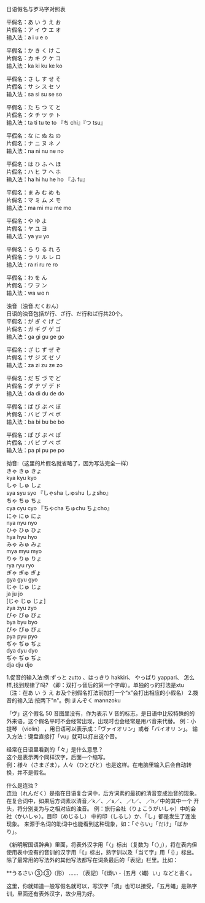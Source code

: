 日语假名与罗马字对照表  

平假名：あ い う え お  
片假名：ア イ ウ エ オ  
输入法：a i u e o  

平假名：か き く け こ  
片假名：カ キ ク ケ コ  
输入法：ka ki ku ke ko  

平假名：さ し す せ そ  
片假名：サ シ ス セ ソ  
输入法：sa si su se so   

平假名：た ち つ て と  
片假名：タ チ ツ テ ト  
输入法：ta ti tu te to 『ち chi』『つ tsu』  

平假名：な に ぬ ね の  
片假名：ナ ニ ヌ ネ ノ  
输入法：na ni nu ne no   

平假名：は ひ ふ へ ほ  
片假名：ハ ヒ フ ヘ ホ  
输入法：ha hi hu he ho 『ふ fu』  

平假名：ま み む め も  
片假名：マ ミ ム メ モ  
输入法：ma mi mu me mo  

平假名：や ゆ よ  
片假名：ヤ ユ ヨ  
输入法：ya yu yo  

平假名：ら り る れ ろ  
片假名：ラ リ ル レ ロ  
输入法：ra ri ru re ro  

平假名：わ を ん  
片假名：ワ ヲ ン  
输入法：wa wo n   

浊音（浊音.だくおん）  
日语的浊音包括が行、ざ行、だ行和ば行共20个。  
平假名：が ぎ ぐ げ ご  
片假名：ガ ギ グ ゲ ゴ  
输入法：ga gi gu ge go   

平假名：ざ じ ず ぜ ぞ  
片假名：ザ ジ ズ ゼ ゾ  
输入法：za zi zu ze zo  

平假名：だ ぢ づ で ど  
片假名：ダ ヂ ヅ デ ド  
输入法：da di du de do  

平假名：ば び ぶ べ ぼ  
片假名：バ ビ ブ ベ ボ  
输入法：ba bi bu be bo  

平假名：ぱ ぴ ぷ ぺ ぽ  
片假名：パ ピ プ ペ ポ  
输入法：pa pi pu pe po  

拗音:（这里的片假名就省略了，因为写法完全一样）   
きゃ きゅ きょ  
kya kyu kyo  
しゃ しゅ しょ  
sya syu syo 『しゃsha しゅshu しょsho』  
ちゃ ちゅ ちょ  
cya cyu cyo 『ちゃcha ちゅchu ちょcho』  
にゃ にゅ にょ  
nya nyu nyo  
ひゃ ひゅ ひょ  
hya hyu hyo  
みゃ みゅ みょ  
mya myu myo  
りゃ りゅ りょ  
rya ryu ryo  
ぎゃ ぎゅ ぎょ  
gya gyu gyo  
じゃ じゅ じょ  
ja ju jo  
[じゃ じゅ じょ]   
zya zyu zyo  
びゃ びゅ びょ  
bya byu byo  
ぴゃ ぴゅ ぴょ  
pya pyu pyo  
ぢゃ ぢゅ ぢょ  
dya dyu dyo  
ぢゃ ぢゅ ぢょ  
dja dju djo  

1.促音的输入法:例:ずっと zutto 、はっきり hakkiri、 やっぱり yappari、 怎么样,找到规律了吗? （即：双打っ音后的第一个字母）。单独的っ的打法是xtu（注：在あ い う え お及个别假名打法前加打一个“x”会打出相应的小假名）
2.拨音的输入法:按两下"n"。例:まんぞく mannzoku

「ヴ」这个假名 50 音图里没有，作为表示 V 音的标志，是日语中比较特殊的的
外来语。这个假名平时不会经常出现，出现时也会经常是用バ音来代替。
例：小提琴 （violin） ，用日语可以表示成：「ヴァイオリン」或者「バイオリ
ン」。
输入方法：键盘直接打「vu」就可以打出这个音。


经常在日语里看到的「々」是什么意思？   
这个是表示两个同样汉字，后面一个缩写。   
例：様々（さまざま），人々（ひとびと）也是这样。在电脑里输入后会自动转
换，并不是假名。

什么是连浊？   
连浊（れんだく）是指在日语复合词中，后方词素的最初的清音变成浊音的现象。
在复合词中，如果后方词素以清音／k／、／s／、 ／t／、 ／h／中的其中一个
开头，将分别变为与之相对应的浊音。
例：旅行会社（りょこうがいしゃ）中的会社（かいしゃ）。目印（めじるし）
中的印（しるし）か、「し」都是发生了连浊现象。
来源于名词的助词中也能看到这种现象，如：「ぐらい」「だけ」「ばかり」。


《新明解国语辞典》里面，将表外汉字用「〈」标出（复数为「〈〉」），将在表内但使用表中没有的音训的汉字用「《」标出，熟字训以及「当て字」用「｛｝」标出。除了最常用的写法外的其他写法都写在词条最后的「表記」栏里。比如：

**うるさい ③:③（形）
……
〔表記〕「《煩い・｛五月〈蠅｝い」などと書く。

这里，你就知道一般写假名就可以，写汉字「煩」也可以接受，「五月蠅」是熟字训，里面还有表外汉字，故少用为好。



